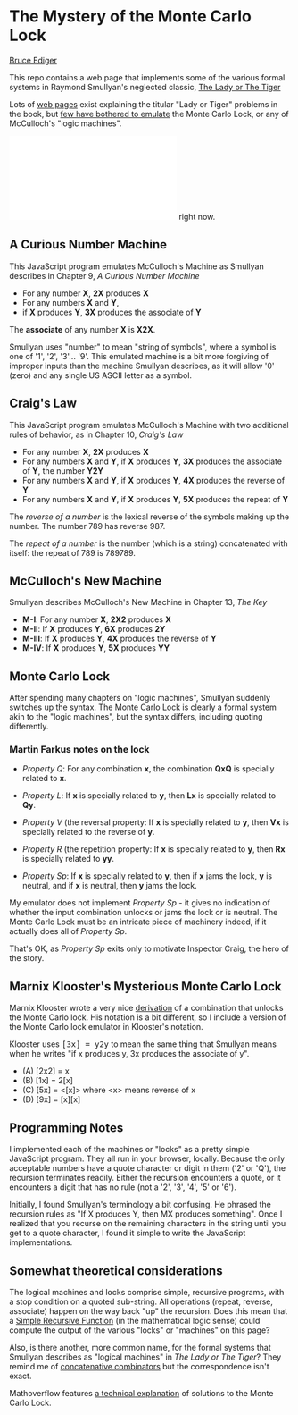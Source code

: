 # The Mystery of the Monte Carlo Lock

[Bruce Ediger](mailto:bediger@stratigery.com)

This repo contains a web page that implements some of the various formal systems in Raymond
Smullyan's neglected classic,
[The Lady or The Tiger](http://www.amazon.com/The-Lady-Tiger-Other-Puzzles/dp/048647027X/)

Lots of [web pages](http://archive.ite.journal.informs.org/Vol3No3/ChlondToase/)
exist explaining the titular "Lady or Tiger" problems
in the book,
but [few have bothered to emulate](fttp://heras-gilsanz.com/manuel/smullyan-machines.html)
the Monte Carlo Lock, or any of McCulloch's "logic machines".

![Run Smullyan's machines](mcm.html) right now.

## A Curious Number Machine

This JavaScript program emulates McCulloch's Machine as Smullyan
describes in Chapter 9, _A Curious Number Machine_

* For any number **X**, **2X** produces **X**
* For any numbers **X** and **Y**,
* if **X** produces **Y**, **3X** produces the associate of **Y**

The **associate** of any number **X** is **X2X**.

Smullyan uses "number" to mean "string of symbols",
where a symbol is one of '1', '2', '3'... '9'.
This emulated machine is a bit more forgiving of improper inputs than the machine Smullyan describes,
as it will allow '0' (zero) and any single US ASCII letter as a symbol.

## Craig's Law

This JavaScript program emulates McCulloch's Machine with
two additional rules of behavior, as in Chapter 10, _Craig's Law_

* For any number **X**, **2X** produces **X**
* For any numbers **X** and **Y**,
if **X** produces **Y**,
**3X** produces the associate of **Y**, the number **Y2Y**
* For any numbers **X** and **Y**,
if **X** produces **Y**,
**4X** produces the reverse of **Y**
* For any numbers **X** and **Y**,
if **X** produces **Y**,
**5X** produces the repeat of **Y**

The _reverse of a number_ is the lexical reverse of the symbols making up the number.
The number 789 has reverse 987.

The _repeat of a number_ is the number (which is a string)
concatenated with itself: the repeat of 789 is 789789.

## McCulloch's New Machine

Smullyan describes McCulloch's New Machine in Chapter 13, _The Key_
<!-- Self-producing term: 4564245642 -->

* **M-I**: For any number **X**, **2X2** produces **X**
* **M-II**: If **X** produces **Y**, **6X** produces **2Y**
* **M-III**: If **X** produces **Y**, **4X** produces the reverse of **Y**
* **M-IV**: If **X** produces **Y**, **5X** produces **YY**

## Monte Carlo Lock

After spending many chapters on "logic machines",
Smullyan suddenly switches up the syntax.
The Monte Carlo Lock is clearly a formal system akin to the "logic machines",
but the syntax differs, including quoting differently.

### Martin Farkus notes on the lock

* _Property Q_: For any combination **x**, 
the combination **QxQ** is specially related to **x**.

* _Property L_: If **x** is specially related to **y**, 
then **Lx** is specially related to **Qy**.

* _Property V_ (the reversal property: If **x** is specially related to **y**, 
then **Vx** is specially related to the reverse of **y**.

* _Property R_ (the repetition property: If **x** is specially related to **y**, 
then **Rx** is specially related to **yy**.

* _Property Sp_: If **x** is specially related to **y**, 
then if **x** jams the lock, **y** is neutral,
and if **x** is neutral, then **y** jams the lock.

My emulator does not implement _Property Sp_ - it gives no indication of
whether the input combination unlocks or jams the lock or is neutral.
The Monte Carlo Lock must be
an intricate piece of machinery indeed, if it actually does all of _Property Sp_.

That's OK, as _Property Sp_ exits only to motivate Inspector Craig,
the hero of the story.

## Marnix Klooster's Mysterious Monte Carlo Lock

Marnix Klooster wrote a very nice
[derivation](http://home.solcon.nl/mklooster/calc/tlott-8-and-13.html)
of a combination that unlocks the Monte Carlo lock.
His notation is a bit different,
so I include a version of the Monte Carlo lock emulator in Klooster's notation.

Klooster uses <kbd>[3x] = y2y</kbd> to mean the same thing
that Smullyan means when he writes
"if x produces y, 3x produces the associate of y".

* (A)  [2x2] = x
* (B)  [1x] = 2[x]
* (C)  [5x] = <[x]> where &lt;x&gt; means reverse of x
* (D)  [9x] = [x][x]

<!--[More classes of combinations](http://www.100balls.com/Primrose%20Lodge/Playtime/puzzle_32_solution.htm)
that unlock the lock. -->

## Programming Notes

I implemented each of the machines or "locks" as a pretty simple
JavaScript program. They all run in your browser, locally.
Because the only acceptable numbers have a quote character or
digit in them ('2' or 'Q'), the recursion terminates readily.
Either the recursion encounters a quote, or it encounters a digit
that has no rule (not a '2', '3', '4', '5' or '6').

Initially, I found Smullyan's terminology a bit confusing.
He phrased the recursion rules as "If X produces Y, then
MX produces something". Once I realized that you recurse
on the remaining characters in the string until you get
to a quote character, I found it simple to write the
JavaScript implementations.

## Somewhat theoretical considerations

The logical machines and locks comprise simple,
recursive programs,
with a stop condition on a quoted sub-string.
All operations (repeat, reverse, associate)
happen on the way back "up" the recursion.
Does this mean that a [Simple Recursive Function](https://github.com/bediger4000/simple-recursive-functions)
(in the mathematical logic sense) could compute the output of the
various "locks" or "machines" on this page?

Also, is there another, more common name, for the formal
systems that Smullyan describes as "logical machines" in
_The Lady or The Tiger_?
They remind me of [concatenative combinators](https://suhr.github.io/papers/calg.html)
but the correspondence isn't exact.

Mathoverflow features
[a technical explanation](http://mathoverflow.net/questions/13972/shortest-key-for-the-monte-carlo-lock-of-smullyan)
of solutions to the Monte Carlo Lock.

